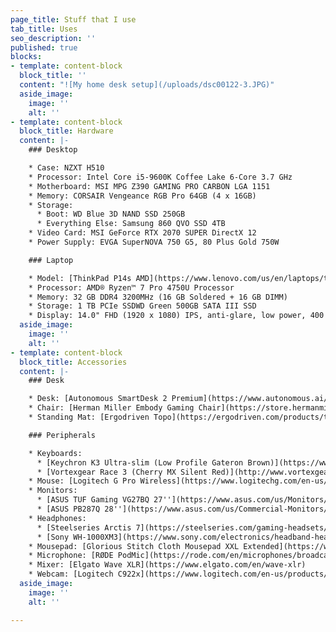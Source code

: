 ```yaml
---
page_title: Stuff that I use
tab_title: Uses
seo_description: ''
published: true
blocks:
- template: content-block
  block_title: ''
  content: "![My home desk setup](/uploads/dsc00122-3.JPG)"
  aside_image:
    image: ''
    alt: ''
- template: content-block
  block_title: Hardware
  content: |-
    ### Desktop

    * Case: NZXT H510
    * Processor: Intel Core i5-9600K Coffee Lake 6-Core 3.7 GHz
    * Motherboard: MSI MPG Z390 GAMING PRO CARBON LGA 1151
    * Memory: CORSAIR Vengeance RGB Pro 64GB (4 x 16GB)
    * Storage:
      * Boot: WD Blue 3D NAND SSD 250GB
      * Everything Else: Samsung 860 QVO SSD 4TB
    * Video Card: MSI GeForce RTX 2070 SUPER DirectX 12
    * Power Supply: EVGA SuperNOVA 750 G5, 80 Plus Gold 750W

    ### Laptop

    * Model: [ThinkPad P14s AMD](https://www.lenovo.com/us/en/laptops/thinkpad/thinkpad-p/P14s-AMD-G1/p/20Y1CTO1WWENUS0)
    * Processor: AMD® Ryzen™ 7 Pro 4750U Processor
    * Memory: 32 GB DDR4 3200MHz (16 GB Soldered + 16 GB DIMM)
    * Storage: 1 TB PCIe SSDWD Green 500GB SATA III SSD
    * Display: 14.0" FHD (1920 x 1080) IPS, anti-glare, low power, 400 nits
  aside_image:
    image: ''
    alt: ''
- template: content-block
  block_title: Accessories
  content: |-
    ### Desk

    * Desk: [Autonomous SmartDesk 2 Premium](https://www.autonomous.ai/standing-desks/smartdesk-2-business)
    * Chair: [Herman Miller Embody Gaming Chair](https://store.hermanmiller.com/gaming-chairs/embody-gaming-chair/2517590.html)
    * Standing Mat: [Ergodriven Topo](https://ergodriven.com/products/topo?variant=27365321411)

    ### Peripherals

    * Keyboards:
      * [Keychron K3 Ultra-slim (Low Profile Gateron Brown)](https://www.keychron.com/products/keychron-k3-wireless-mechanical-keyboard)
      * [Vortexgear Race 3 (Cherry MX Silent Red)](http://www.vortexgear.tw/vortex2_2.asp?kind=47&kind2=225&kind3=&kind4=1044)
    * Mouse: [Logitech G Pro Wireless](https://www.logitechg.com/en-us/products/gaming-mice/pro-wireless-mouse.910-005270.html)
    * Monitors:
      * [ASUS TUF Gaming VG27BQ 27''](https://www.asus.com/us/Monitors/TUF-Gaming-VG27BQ/)
      * [ASUS PB287Q 28''](https://www.asus.com/us/Commercial-Monitors/PB287Q/)
    * Headphones:
      * [Steelseries Arctis 7](https://steelseries.com/gaming-headsets/arctis-7)
      * [Sony WH-1000XM3](https://www.sony.com/electronics/headband-headphones/wh-1000xm3)
    * Mousepad: [Glorious Stitch Cloth Mousepad XXL Extended](https://www.pcgamingrace.com/products/glorious-xxl-extended-18x36-stealth-edition)
    * Microphone: [RØDE PodMic](https://rode.com/en/microphones/broadcast/podmic)
    * Mixer: [Elgato Wave XLR](https://www.elgato.com/en/wave-xlr)
    * Webcam: [Logitech C922x](https://www.logitech.com/en-us/products/webcams/c922-pro-stream-webcam.html)
  aside_image:
    image: ''
    alt: ''

---
```

